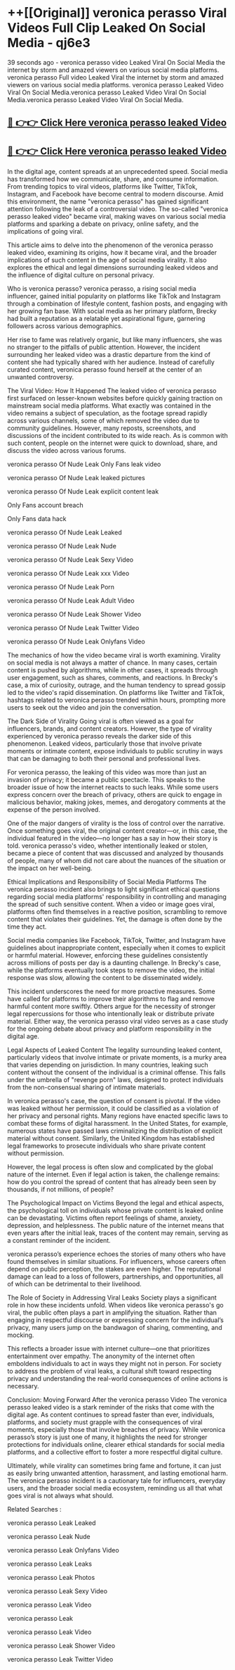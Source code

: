 # ++[[Original]] veronica perasso Viral Videos Full Clip Leaked On Social Media - qj6e3<br>

39 seconds ago - veronica perasso video Leaked Viral On Social Media the internet by storm and amazed viewers on various social media platforms.
veronica perasso Full video Leaked Viral the internet by storm and amazed viewers on various social media platforms. veronica perasso Leaked Video Viral On Social Media.veronica perasso Leaked Video Viral On Social Media.veronica perasso Leaked Video Viral On Social Media.<br>


## [🔴 👉👉 Click Here veronica perasso leaked Video ](https://onlyclips.site?title=veronica_perasso&ref=git)

## [🔴 👉👉 Click Here veronica perasso leaked Video ](https://onlyclips.site?title=veronica_perasso&ref=git)

In the digital age, content spreads at an unprecedented speed. Social media has transformed how we communicate, share, and consume information. From trending topics to viral videos, platforms like Twitter, TikTok, Instagram, and Facebook have become central to modern discourse. Amid this environment, the name "veronica perasso" has gained significant attention following the leak of a controversial video. The so-called "veronica perasso leaked video" became viral, making waves on various social media platforms and sparking a debate on privacy, online safety, and the implications of going viral.

This article aims to delve into the phenomenon of the veronica perasso leaked video, examining its origins, how it became viral, and the broader implications of such content in the age of social media virality. It also explores the ethical and legal dimensions surrounding leaked videos and the influence of digital culture on personal privacy.

Who is veronica perasso?
veronica perasso, a rising social media influencer, gained initial popularity on platforms like TikTok and Instagram through a combination of lifestyle content, fashion posts, and engaging with her growing fan base. With social media as her primary platform, Brecky had built a reputation as a relatable yet aspirational figure, garnering followers across various demographics.

Her rise to fame was relatively organic, but like many influencers, she was no stranger to the pitfalls of public attention. However, the incident surrounding her leaked video was a drastic departure from the kind of content she had typically shared with her audience. Instead of carefully curated content, veronica perasso found herself at the center of an unwanted controversy.

The Viral Video: How It Happened
The leaked video of veronica perasso first surfaced on lesser-known websites before quickly gaining traction on mainstream social media platforms. What exactly was contained in the video remains a subject of speculation, as the footage spread rapidly across various channels, some of which removed the video due to community guidelines. However, many reposts, screenshots, and discussions of the incident contributed to its wide reach. As is common with such content, people on the internet were quick to download, share, and discuss the video across various forums.

veronica perasso Of Nude Leak Only Fans leak video

veronica perasso Of Nude Leak leaked pictures

veronica perasso Of Nude Leak explicit content leak

Only Fans account breach

Only Fans data hack

veronica perasso Of Nude Leak Leaked

veronica perasso Of Nude Leak Nude

veronica perasso Of Nude Leak Sexy Video

veronica perasso Of Nude Leak xxx Video

veronica perasso Of Nude Leak Porn

veronica perasso Of Nude Leak Adult Video

veronica perasso Of Nude Leak Shower Video

veronica perasso Of Nude Leak Twitter Video

veronica perasso Of Nude Leak Onlyfans Video

The mechanics of how the video became viral is worth examining. Virality on social media is not always a matter of chance. In many cases, certain content is pushed by algorithms, while in other cases, it spreads through user engagement, such as shares, comments, and reactions. In Brecky's case, a mix of curiosity, outrage, and the human tendency to spread gossip led to the video's rapid dissemination. On platforms like Twitter and TikTok, hashtags related to veronica perasso trended within hours, prompting more users to seek out the video and join the conversation.

The Dark Side of Virality
Going viral is often viewed as a goal for influencers, brands, and content creators. However, the type of virality experienced by veronica perasso reveals the darker side of this phenomenon. Leaked videos, particularly those that involve private moments or intimate content, expose individuals to public scrutiny in ways that can be damaging to both their personal and professional lives.

For veronica perasso, the leaking of this video was more than just an invasion of privacy; it became a public spectacle. This speaks to the broader issue of how the internet reacts to such leaks. While some users express concern over the breach of privacy, others are quick to engage in malicious behavior, making jokes, memes, and derogatory comments at the expense of the person involved.

One of the major dangers of virality is the loss of control over the narrative. Once something goes viral, the original content creator—or, in this case, the individual featured in the video—no longer has a say in how their story is told. veronica perasso's video, whether intentionally leaked or stolen, became a piece of content that was discussed and analyzed by thousands of people, many of whom did not care about the nuances of the situation or the impact on her well-being.

Ethical Implications and Responsibility of Social Media Platforms
The veronica perasso incident also brings to light significant ethical questions regarding social media platforms' responsibility in controlling and managing the spread of such sensitive content. When a video or image goes viral, platforms often find themselves in a reactive position, scrambling to remove content that violates their guidelines. Yet, the damage is often done by the time they act.

Social media companies like Facebook, TikTok, Twitter, and Instagram have guidelines about inappropriate content, especially when it comes to explicit or harmful material. However, enforcing these guidelines consistently across millions of posts per day is a daunting challenge. In Brecky's case, while the platforms eventually took steps to remove the video, the initial response was slow, allowing the content to be disseminated widely.

This incident underscores the need for more proactive measures. Some have called for platforms to improve their algorithms to flag and remove harmful content more swiftly. Others argue for the necessity of stronger legal repercussions for those who intentionally leak or distribute private material. Either way, the veronica perasso viral video serves as a case study for the ongoing debate about privacy and platform responsibility in the digital age.

Legal Aspects of Leaked Content
The legality surrounding leaked content, particularly videos that involve intimate or private moments, is a murky area that varies depending on jurisdiction. In many countries, leaking such content without the consent of the individual is a criminal offense. This falls under the umbrella of "revenge porn" laws, designed to protect individuals from the non-consensual sharing of intimate materials.

In veronica perasso's case, the question of consent is pivotal. If the video was leaked without her permission, it could be classified as a violation of her privacy and personal rights. Many regions have enacted specific laws to combat these forms of digital harassment. In the United States, for example, numerous states have passed laws criminalizing the distribution of explicit material without consent. Similarly, the United Kingdom has established legal frameworks to prosecute individuals who share private content without permission.

However, the legal process is often slow and complicated by the global nature of the internet. Even if legal action is taken, the challenge remains: how do you control the spread of content that has already been seen by thousands, if not millions, of people?

The Psychological Impact on Victims
Beyond the legal and ethical aspects, the psychological toll on individuals whose private content is leaked online can be devastating. Victims often report feelings of shame, anxiety, depression, and helplessness. The public nature of the internet means that even years after the initial leak, traces of the content may remain, serving as a constant reminder of the incident.

veronica perasso’s experience echoes the stories of many others who have found themselves in similar situations. For influencers, whose careers often depend on public perception, the stakes are even higher. The reputational damage can lead to a loss of followers, partnerships, and opportunities, all of which can be detrimental to their livelihood.

The Role of Society in Addressing Viral Leaks
Society plays a significant role in how these incidents unfold. When videos like veronica perasso's go viral, the public often plays a part in amplifying the situation. Rather than engaging in respectful discourse or expressing concern for the individual’s privacy, many users jump on the bandwagon of sharing, commenting, and mocking.

This reflects a broader issue with internet culture—one that prioritizes entertainment over empathy. The anonymity of the internet often emboldens individuals to act in ways they might not in person. For society to address the problem of viral leaks, a cultural shift toward respecting privacy and understanding the real-world consequences of online actions is necessary.

Conclusion: Moving Forward After the veronica perasso Video
The veronica perasso leaked video is a stark reminder of the risks that come with the digital age. As content continues to spread faster than ever, individuals, platforms, and society must grapple with the consequences of viral moments, especially those that involve breaches of privacy. While veronica perasso’s story is just one of many, it highlights the need for stronger protections for individuals online, clearer ethical standards for social media platforms, and a collective effort to foster a more respectful digital culture.

Ultimately, while virality can sometimes bring fame and fortune, it can just as easily bring unwanted attention, harassment, and lasting emotional harm. The veronica perasso incident is a cautionary tale for influencers, everyday users, and the broader social media ecosystem, reminding us all that what goes viral is not always what should.

Related Searches :

veronica perasso Leak Leaked

veronica perasso Leak Nude

veronica perasso Leak Onlyfans Video

veronica perasso Leak Leaks

veronica perasso Leak Photos

veronica perasso Leak Sexy Video

veronica perasso Leak Video

veronica perasso Leak

veronica perasso Leak Video

veronica perasso Leak Shower Video

veronica perasso Leak Twitter Video

